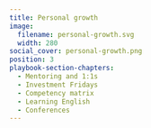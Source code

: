 ```yaml
---
title: Personal growth
image:
  filename: personal-growth.svg
  width: 280
social_cover: personal-growth.png
position: 3
playbook-section-chapters:
  - Mentoring and 1:1s
  - Investment Fridays
  - Competency matrix
  - Learning English
  - Conferences
---
```

